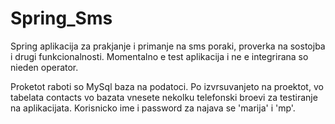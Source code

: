 Spring_Sms
==========

Spring aplikacija za prakjanje i primanje na sms poraki, proverka na sostojba i drugi funkcionalnosti. Momentalno e test aplikacija i ne e integrirana so nieden operator.

Proketot raboti so MySql baza na podatoci.
Po izvrsuvanjeto na proektot, vo tabelata contacts vo bazata vnesete nekolku telefonski broevi za testiranje na aplikacijata.
Korisnicko ime i password za najava se 'marija' i 'mp'.